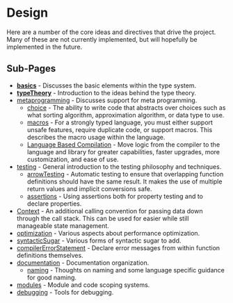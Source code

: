 # Design

Here are a number of the core ideas and directives that drive the project. Many of these are not currently implemented, but will hopefully be implemented in the future.

## Sub-Pages

- **[basics](basics.md)** - Discusses the basic elements within the type system.
- **[typeTheory](typeTheory.md)** - Introduction to the ideas behind the type theory.
- [metaprogramming](metaprogramming.md) - Discusses support for meta programming.
  - [choice](choice.md) - The ability to write code that abstracts over choices such as what sorting algorithm, approximation algorithm, or data type to use.
  - [macros](macros.md) - For a strongly typed language, you must either support unsafe features, require duplicate code, or support macros. This describes the macro usage within the language.
  - [Language Based Compilation](languageCompilation.md) - Move logic from the compiler to the language and library for greater capabilities, faster upgrades, more customization, and ease of use.
- [testing](testing.md) - General introduction to the testing philosophy and techniques.
    - [arrowTesting](arrowTesting.md) - Automatic testing to ensure that overlapping function definitions should have the same result. It makes the use of multiple return values and implicit conversions safe.
    - [assertions](assertions.md) - Using assertions both for property testing and to declare properties.
- [Context](context.md) - An additional calling convention for passing data down through the call stack. This can be used for easier while still manageable state management.
- [optimization](optimization.md) - Various aspects about performance optimization.
- [syntacticSugar](syntacticSugar.md) - Various forms of syntactic sugar to add.
- [compilerErrorStatement](compilerErrorStatement.md) - Declare error messages from within function definitions themselves.
- [documentation](documentation.md) - Documentation organization.
    - [naming](naming.md) - Thoughts on naming and some language specific guidance for good naming.
- [modules](modules.md) - Module and code scoping systems.
- [debugging](debugging.md) - Tools for debugging.
